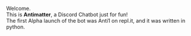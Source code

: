 Welcome.\
This is **Antimatter**, a Discord Chatbot just for fun!\
The first Alpha launch of the bot was Anti1 on repl.it, and it was written in python. 
